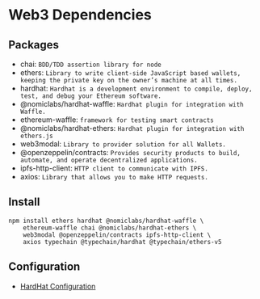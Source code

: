 # Web3 Dependencies

## Packages
* chai: `BDD/TDD assertion library for node`
* ethers: `Library to write client-side JavaScript based wallets, keeping the private key on the owner’s machine at all times.`
* hardhat: `Hardhat is a development environment to compile, deploy, test, and debug your Ethereum software.`
* @nomiclabs/hardhat-waffle: `Hardhat plugin for integration with Waffle.`
* ethereum-waffle: `framework for testing smart contracts`
* @nomiclabs/hardhat-ethers: `Hardhat plugin for integration with ethers.js` 
* web3modal: `Library to provider solution for all Wallets.`
* @openzeppelin/contracts: `Provides security products to build, automate, and operate decentralized applications.`
* ipfs-http-client: `HTTP client to communicate with IPFS.`
* axios: `Library that allows you to make HTTP requests.`

## Install
```
npm install ethers hardhat @nomiclabs/hardhat-waffle \
    ethereum-waffle chai @nomiclabs/hardhat-ethers \
    web3modal @openzeppelin/contracts ipfs-http-client \
    axios typechain @typechain/hardhat @typechain/ethers-v5
```

## Configuration
* [HardHat Configuration](./hardhat.md)